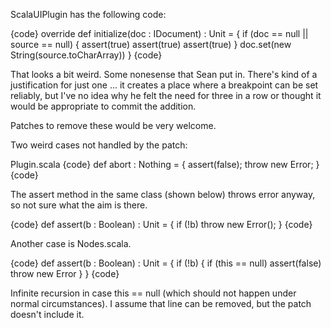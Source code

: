 ScalaUIPlugin has the following code:

{code}
    override def initialize(doc : IDocument) : Unit = {
      if (doc == null || source == null) {
        assert(true)
        assert(true)
        assert(true)
      }
      doc.set(new String(source.toCharArray))
    }
{code}

That looks a bit weird.
Some nonesense that Sean put in. There's kind of a justification for just one ... it creates a place where a breakpoint can be set reliably, but I've no idea why he felt the need for three in a row or thought it would be appropriate to commit the addition.

Patches to remove these would be very welcome.

Two weird cases not handled by the patch:

Plugin.scala
{code}
  def abort : Nothing = {
    assert(false);
    throw new Error;
  }
{code}

The assert method in the same class (shown below) throws error anyway, so not sure what the aim is there.

{code}
  def assert(b : Boolean) : Unit = {
    if (!b)
       throw new Error();
  }
{code}

Another case is Nodes.scala.

{code}
  def assert(b : Boolean) : Unit = {
    if (!b) {
      if (this == null) assert(false)
      throw new Error
    }
  }
{code}

Infinite recursion in case this == null (which should not happen under normal circumstances). I assume that line can be removed, but the patch doesn't include it.
